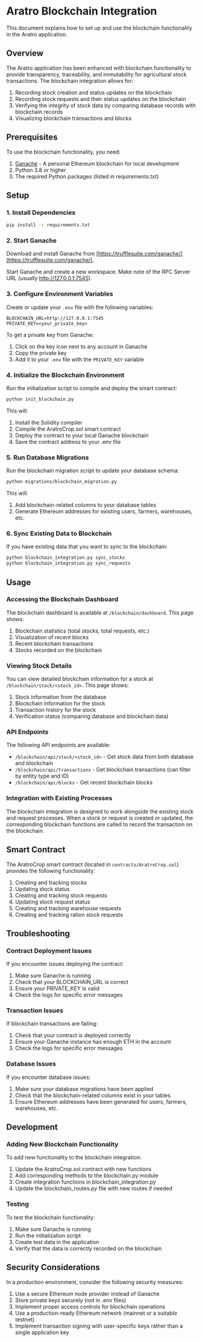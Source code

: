# Aratro Blockchain Integration

This document explains how to set up and use the blockchain functionality in the Aratro application.

## Overview

The Aratro application has been enhanced with blockchain functionality to provide transparency, traceability, and immutability for agricultural stock transactions. The blockchain integration allows for:

1. Recording stock creation and status updates on the blockchain
2. Recording stock requests and their status updates on the blockchain
3. Verifying the integrity of stock data by comparing database records with blockchain records
4. Visualizing blockchain transactions and blocks

## Prerequisites

To use the blockchain functionality, you need:

1. [Ganache](https://trufflesuite.com/ganache/) - A personal Ethereum blockchain for local development
2. Python 3.8 or higher
3. The required Python packages (listed in requirements.txt)

## Setup

### 1. Install Dependencies

```bash
pip install -r requirements.txt
```

### 2. Start Ganache

Download and install Ganache from [https://trufflesuite.com/ganache/](https://trufflesuite.com/ganache/).

Start Ganache and create a new workspace. Make note of the RPC Server URL (usually http://127.0.0.1:7545).

### 3. Configure Environment Variables

Create or update your `.env` file with the following variables:

```
BLOCKCHAIN_URL=http://127.0.0.1:7545
PRIVATE_KEY=<your_private_key>
```

To get a private key from Ganache:
1. Click on the key icon next to any account in Ganache
2. Copy the private key
3. Add it to your `.env` file with the `PRIVATE_KEY` variable

### 4. Initialize the Blockchain Environment

Run the initialization script to compile and deploy the smart contract:

```bash
python init_blockchain.py
```

This will:
1. Install the Solidity compiler
2. Compile the AratroCrop.sol smart contract
3. Deploy the contract to your local Ganache blockchain
4. Save the contract address to your .env file

### 5. Run Database Migrations

Run the blockchain migration script to update your database schema:

```bash
python migrations/blockchain_migration.py
```

This will:
1. Add blockchain-related columns to your database tables
2. Generate Ethereum addresses for existing users, farmers, warehouses, etc.

### 6. Sync Existing Data to Blockchain

If you have existing data that you want to sync to the blockchain:

```bash
python blockchain_integration.py sync_stocks
python blockchain_integration.py sync_requests
```

## Usage

### Accessing the Blockchain Dashboard

The blockchain dashboard is available at `/blockchain/dashboard`. This page shows:

1. Blockchain statistics (total stocks, total requests, etc.)
2. Visualization of recent blocks
3. Recent blockchain transactions
4. Stocks recorded on the blockchain

### Viewing Stock Details

You can view detailed blockchain information for a stock at `/blockchain/stock/<stock_id>`. This page shows:

1. Stock information from the database
2. Blockchain information for the stock
3. Transaction history for the stock
4. Verification status (comparing database and blockchain data)

### API Endpoints

The following API endpoints are available:

- `/blockchain/api/stock/<stock_id>` - Get stock data from both database and blockchain
- `/blockchain/api/transactions` - Get blockchain transactions (can filter by entity type and ID)
- `/blockchain/api/blocks` - Get recent blockchain blocks

### Integration with Existing Processes

The blockchain integration is designed to work alongside the existing stock and request processes. When a stock or request is created or updated, the corresponding blockchain functions are called to record the transaction on the blockchain.

## Smart Contract

The AratroCrop smart contract (located in `contracts/AratroCrop.sol`) provides the following functionality:

1. Creating and tracking stocks
2. Updating stock status
3. Creating and tracking stock requests
4. Updating stock request status
5. Creating and tracking warehouse requests
6. Creating and tracking ration stock requests

## Troubleshooting

### Contract Deployment Issues

If you encounter issues deploying the contract:

1. Make sure Ganache is running
2. Check that your BLOCKCHAIN_URL is correct
3. Ensure your PRIVATE_KEY is valid
4. Check the logs for specific error messages

### Transaction Issues

If blockchain transactions are failing:

1. Check that your contract is deployed correctly
2. Ensure your Ganache instance has enough ETH in the account
3. Check the logs for specific error messages

### Database Issues

If you encounter database issues:

1. Make sure your database migrations have been applied
2. Check that the blockchain-related columns exist in your tables
3. Ensure Ethereum addresses have been generated for users, farmers, warehouses, etc.

## Development

### Adding New Blockchain Functionality

To add new functionality to the blockchain integration:

1. Update the AratroCrop.sol contract with new functions
2. Add corresponding methods to the blockchain.py module
3. Create integration functions in blockchain_integration.py
4. Update the blockchain_routes.py file with new routes if needed

### Testing

To test the blockchain functionality:

1. Make sure Ganache is running
2. Run the initialization script
3. Create test data in the application
4. Verify that the data is correctly recorded on the blockchain

## Security Considerations

In a production environment, consider the following security measures:

1. Use a secure Ethereum node provider instead of Ganache
2. Store private keys securely (not in .env files)
3. Implement proper access controls for blockchain operations
4. Use a production-ready Ethereum network (mainnet or a suitable testnet)
5. Implement transaction signing with user-specific keys rather than a single application key 